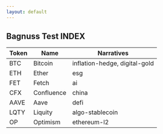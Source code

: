 ```yaml
---
layout: default
---
```

## Bagnuss Test INDEX

| Token | Name | Narratives | 
| ------- | ------- | ------- |
| BTC | Bitcoin | inflation-hedge, digital-gold |
| ETH | Ether | esg |
| FET | Fetch | ai |
| CFX | Confluence | china |
| AAVE | Aave | defi |
| LQTY | Liquity | algo-stablecoin |
| OP | Optimism | ethereum-l2 |
